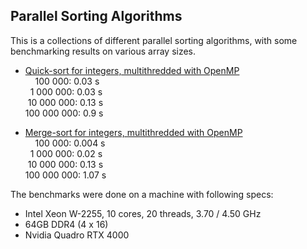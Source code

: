 ## Parallel Sorting Algorithms

This is a collections of different parallel sorting algorithms, with some benchmarking results on 
various array sizes.

- [Quick-sort for integers, multithredded with OpenMP](./quick-sort)  
&nbsp;&nbsp;&nbsp;&nbsp;100 000: 0.03 s  
&nbsp;&nbsp;1 000 000: 0.03 s  
&nbsp;10 000 000: 0.13 s  
100 000 000: 0.9 s

- [Merge-sort for integers, multithredded with OpenMP](./quick-sort)  
&nbsp;&nbsp;&nbsp;&nbsp;100 000: 0.004 s  
&nbsp;&nbsp;1 000 000: 0.02 s  
&nbsp;10 000 000: 0.13 s  
100 000 000: 1.07 s

The benchmarks were done on a machine with following specs:

- Intel Xeon W-2255, 10 cores, 20 threads, 3.70 / 4.50 GHz
- 64GB DDR4 (4 x 16)
- Nvidia Quadro RTX 4000
